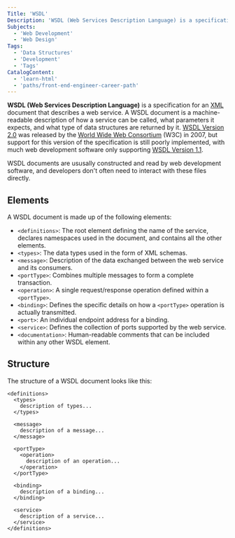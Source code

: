 ```yaml
---
Title: 'WSDL'
Description: 'WSDL (Web Services Description Language) is a specification for an XML document that describes a web service.'
Subjects:
  - 'Web Development'
  - 'Web Design'
Tags:
  - 'Data Structures'
  - 'Development'
  - 'Tags'
CatalogContent:
  - 'learn-html'
  - 'paths/front-end-engineer-career-path'
---
```


**WSDL (Web Services Description Language)** is a specification for an [XML](https://www.codecademy.com/resources/docs/general/xml) document that describes a web service. A WSDL document is a machine-readable description of how a service can be called, what parameters it expects, and what type of data structures are returned by it. [WSDL Version 2.0](https://www.w3.org/TR/wsdl/) was released by the [World Wide Web Consortium](https://www.w3.org/standards/) (W3C) in 2007, but support for this version of the specification is still poorly implemented, with much web development software only supporting [WSDL Version 1.1](https://www.w3.org/TR/2001/NOTE-wsdl-20010315).

WSDL documents are ususally constructed and read by web development software, and developers don't often need to interact with these files directly.

## Elements

A WSDL document is made up of the following elements:

- `<definitions>`: The root element defining the name of the service, declares namespaces used in the document, and contains all the other elements.
- `<types>`: The data types used in the form of XML schemas.
- `<message>`: Description of the data exchanged between the web service and its consumers.
- `<portType>`: Combines multiple messages to form a complete transaction.
- `<operation>`: A single request/response operation defined within a `<portType>`.
- `<binding>`: Defines the specific details on how a `<portType>` operation is actually transmitted.
- `<port>`: An individual endpoint address for a binding.
- `<service>`: Defines the collection of ports supported by the web service.
- `<documentation>`: Human-readable comments that can be included within any other WSDL element.

## Structure

The structure of a WSDL document looks like this:

```pseudo
<definitions>
  <types>
    description of types...
  </types>

  <message>
    description of a message...
  </message>

  <portType>
    <operation>
      description of an operation...
    </operation>
  </portType>

  <binding>
    description of a binding...
  </binding>

  <service>
    description of a service...
  </service>
</definitions>
```
